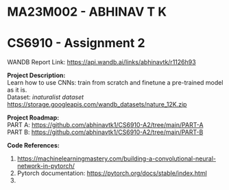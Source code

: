 # MA23M002 - ABHINAV T K
# CS6910 - Assignment 2
WANDB Report Link: https://api.wandb.ai/links/abhinavtk/r1126h93

**Project Description:** <br>
Learn how to use CNNs: train from scratch and finetune a pre-trained model as it is.  <br>
Dataset: *inaturalist dataset* https://storage.googleapis.com/wandb_datasets/nature_12K.zip

**Project Roadmap:** <br>
PART A: https://github.com/abhinavtk1/CS6910-A2/tree/main/PART-A    <br>
PART B: https://github.com/abhinavtk1/CS6910-A2/tree/main/PART-B    <br>

**Code References:**
1. https://machinelearningmastery.com/building-a-convolutional-neural-network-in-pytorch/
2. Pytorch documentation: https://pytorch.org/docs/stable/index.html
3. 
